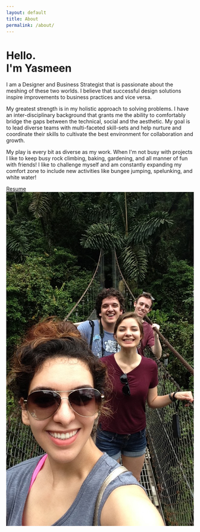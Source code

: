 ```yaml
---
layout: default
title: About
permalink: /about/
---
```


<div class="grid-x about">
  <div class="cell small-12 medium-6 about-header">
    <h1 class="about-title">Hello.<br/>I'm Yasmeen</h1>
    <div class="yazzy-line"></div>
    <p>
    I am a Designer and Business Strategist that is passionate about the meshing of these two worlds. I believe that successful design solutions inspire improvements to business practices and vice versa.
    </p>
    <p>My greatest strength is in my holistic approach to solving problems. I have an inter-disciplinary background that grants me the ability to comfortably bridge the gaps between the technical, social and the aesthetic.  My goal is to lead diverse teams with multi-faceted skill-sets and help nurture and coordinate their skills to cultivate the best environment for collaboration and growth.
    </p>
    <p>My play is every bit as diverse as my work.  When I'm not busy with projects I like to keep busy rock climbing, baking, gardening, and all manner of fun with friends!  I like to challenge myself and am constantly expanding my comfort zone to include new activities like bungee jumping, spelunking, and white water!
    </p>
    <a class="button" href="../img/resume.pdf">
        Resume
    </a>
  </div>
  <div class="cell small-12 medium-6">
    <img src="/img/yasmeenwithfriends.png" alt="Photo of Yasmeen">
  </div>
</div>
